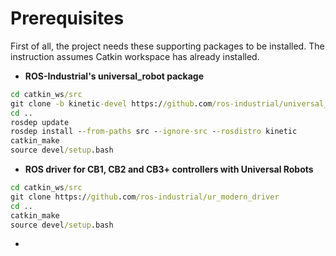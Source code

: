 # Prerequisites
First of all, the project needs these supporting packages to be installed. The instruction assumes Catkin workspace has already installed.
* **ROS-Industrial's universal_robot package**
```cmd
cd catkin_ws/src
git clone -b kinetic-devel https://github.com/ros-industrial/universal_robot.git
cd ..
rosdep update
rosdep install --from-paths src --ignore-src --rosdistro kinetic
catkin_make
source devel/setup.bash
```
* **ROS driver for CB1, CB2 and CB3+ controllers with Universal Robots**
```cmd
cd catkin_ws/src
git clone https://github.com/ros-industrial/ur_modern_driver
cd ..
catkin_make
source devel/setup.bash
```
* 